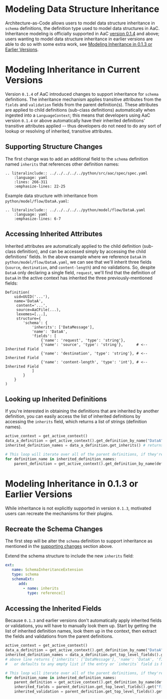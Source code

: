 # Modeling Data Structure Inheritance
Architecture-as-Code allows users to model data structure inheritance in `schema` definitions, the definition type used to model data structures in AaC. Inheritance modeling is officially supported in AaC [version 0.1.4](https://github.com/DevOps-MBSE/AaC/releases/tag/v0.1.4) and above; users wanting to model data structure inheritance in earlier versions are able to do so with some extra work, see [Modeling Inheritance in 0.1.3 or Earlier Versions](#modeling-inheritance-in-013-or-earlier-versions).

# Modeling Inheritance in Current Versions
Version `0.1.4` of AaC introduced changes to support inheritance for `schema` definitions. The inheritance mechanism applies transitive attributes from the `fields` and `validation` fields from the parent definition(s). These attributes are applied to child definitions (sub-class definitions) automatically when ingested into a `LanguageContext`; this means that developers using AaC version `0.1.4` or above automatically have their inherited definitions' transitive attributes applied -- thus developers do not need to do any sort of lookup or resolving of inherited, transitive attributes.

## Supporting Structure Changes
The first change was to add an additional field to the `schema` definition named `inherits` that references other definition names:

```{eval-rst}
.. literalinclude:: ../../../../../python/src/aac/spec/spec.yaml
    :language: yaml
    :lines: 266-311
    :emphasize-lines: 22-25
```

Example data structure with inheritance from `python/model/flow/DataA.yaml`:

```{eval-rst}
.. literalinclude:: ../../../../../python/model/flow/DataA.yaml
    :language: yaml
    :emphasize-lines: 6-7
```
## Accessing Inherited Attributes
Inherited attributes are automatically applied to the child definition (sub-class definition), and can be accessed simply by accessing the child definitions' fields. In the above example where we reference `DataA` in `python/model/flow/DataA.yaml`, we can see that we'll inherit three fields (`source`, `destination`, and `content-length`) and no validations. So, despite `DataA` only declaring a single field, `request`, we'll find that the definition of `DataA` in the active context has inherited the three previously-mentioned fields:
```
Definition(
    uid=UUID('...'),
    name='DataA',
     content='...',
     source=AaCFile(...),
     lexemes=[...],
     structure={
        'schema': {
            'inherits': ['DataMessage'],
            'name': 'DataA',
            'fields': [
                {'name': 'request', 'type': 'string'},
                {'name': 'source', 'type': 'string'},      # <-- Inherited Field
                {'name': 'destination', 'type': 'string'}, # <-- Inherited Field
                {'name': 'content-length', 'type': 'int'}, # <-- Inherited Field
            ]
        }
    }
)
```

## Looking up Inherited Definitions
If you're interested in obtaining the definitions that are inherited by another definition, you can easily access the list of inherited definitions by accessing the `inherits` field, which returns a list of strings (definition names).
```python
active_context = get_active_context()
data_a_definition = get_active_context().get_definition_by_name("DataA")
inherited_definition_names = data_a_definition.get_inherits() # returns ['DataMessage']

# This loop will iterate over all of the parent definitions, if they're in the active context.
for definition_name in inherited_definition_names:
    parent_definition = get_active_context().get_definition_by_name(definition_name)
```

# Modeling Inheritance in 0.1.3 or Earlier Versions
While inheritance is not explicitly supported in version `0.1.3`, motivated users can recreate the mechanisms for their plugins.

## Recreate the Schema Changes
The first step will be alter the `schema` definition to support inheritance as mentioned in the [supporting changes](#modeling-inheritance-in-013-or-earlier-versions) section above.

Extend the schema structure to include the new `inherits` field:
```yaml
ext:
   name: SchemaInheritanceExtension
   type: schema
   schemaExt:
      add:
        - name: inherits
          type: reference[]
```

## Accessing the Inherited Fields
Because `0.1.3` and earlier versions don't automatically apply inherited fields or validations, you will have to manually look them up. Start by getting the list of inherited definition names, look them up in the context, then extract the fields and validations from the parent definitions.

```python
active_context = get_active_context()
data_a_definition = get_active_context().get_definition_by_name("DataA")
inherited_definition_names = data_a_definition.get_top_level_fields().get("inherits") or []
# above line returns {'inherits': ['DataMessage'], 'name': 'DataA', 'fields': [{'name': 'request', 'type': 'string'}]}
#   or defaults to any empty list if the entry or `inherits` field is None.

# This loop will iterate over all of the parent definitions, if they're in the active context.
for definition_name in inherited_definition_names:
    parent_definition = get_active_context().get_definition_by_name(definition_name)
    inherited_fields = parent_definition.get_top_level_fields().get("fields") or [] # We access 'fields' again because this is a schema definition
    inherited_validation = parent_definition.get_top_level_fields().get("validation") or []
```
